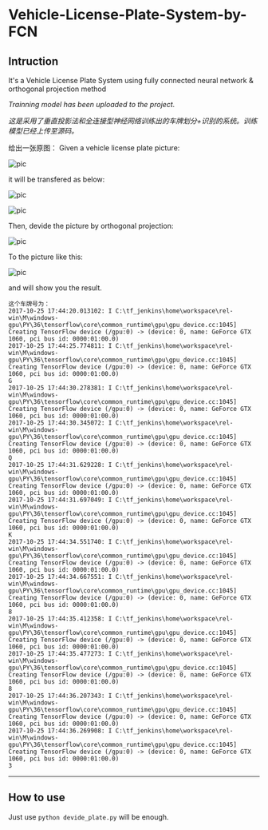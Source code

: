 # Vehicle-License-Plate-System-by-FCN

## Intruction

It's a Vehicle License Plate System using fully connected neural network &amp; orthogonal projection method

_Trainning model has been uploaded to the project._

_这是采用了垂直投影法和全连接型神经网络训练出的车牌划分+识别的系统。训练模型已经上传至源码。_

给出一张原图：
Given a vehicle license plate picture:

 ![pic](https://github.com/AdamAlive/MarkdownRef/blob/master/160.jpg?raw=true )
 
 it will be transfered as below:
 
 ![pic](https://github.com/AdamAlive/MarkdownRef/blob/master/216.jpg?raw=true )
 
 ![pic](https://github.com/AdamAlive/MarkdownRef/blob/master/217.jpg?raw=true )
 
 Then, devide the picture by orthogonal projection:
 
 ![pic](https://github.com/AdamAlive/MarkdownRef/blob/master/177.jpg?raw=true )
 
 To the picture like this:
 
 ![pic](https://github.com/AdamAlive/MarkdownRef/blob/master/159.jpg?raw=true )
 
 and will show you the result.
 
 ```
 这个车牌号为：
2017-10-25 17:44:20.013102: I C:\tf_jenkins\home\workspace\rel-win\M\windows-gpu\PY\36\tensorflow\core\common_runtime\gpu\gpu_device.cc:1045] Creating TensorFlow device (/gpu:0) -> (device: 0, name: GeForce GTX 1060, pci bus id: 0000:01:00.0)
2017-10-25 17:44:25.774811: I C:\tf_jenkins\home\workspace\rel-win\M\windows-gpu\PY\36\tensorflow\core\common_runtime\gpu\gpu_device.cc:1045] Creating TensorFlow device (/gpu:0) -> (device: 0, name: GeForce GTX 1060, pci bus id: 0000:01:00.0)
G
2017-10-25 17:44:30.278381: I C:\tf_jenkins\home\workspace\rel-win\M\windows-gpu\PY\36\tensorflow\core\common_runtime\gpu\gpu_device.cc:1045] Creating TensorFlow device (/gpu:0) -> (device: 0, name: GeForce GTX 1060, pci bus id: 0000:01:00.0)
2017-10-25 17:44:30.345072: I C:\tf_jenkins\home\workspace\rel-win\M\windows-gpu\PY\36\tensorflow\core\common_runtime\gpu\gpu_device.cc:1045] Creating TensorFlow device (/gpu:0) -> (device: 0, name: GeForce GTX 1060, pci bus id: 0000:01:00.0)
Q
2017-10-25 17:44:31.629228: I C:\tf_jenkins\home\workspace\rel-win\M\windows-gpu\PY\36\tensorflow\core\common_runtime\gpu\gpu_device.cc:1045] Creating TensorFlow device (/gpu:0) -> (device: 0, name: GeForce GTX 1060, pci bus id: 0000:01:00.0)
2017-10-25 17:44:31.697049: I C:\tf_jenkins\home\workspace\rel-win\M\windows-gpu\PY\36\tensorflow\core\common_runtime\gpu\gpu_device.cc:1045] Creating TensorFlow device (/gpu:0) -> (device: 0, name: GeForce GTX 1060, pci bus id: 0000:01:00.0)
K
2017-10-25 17:44:34.551740: I C:\tf_jenkins\home\workspace\rel-win\M\windows-gpu\PY\36\tensorflow\core\common_runtime\gpu\gpu_device.cc:1045] Creating TensorFlow device (/gpu:0) -> (device: 0, name: GeForce GTX 1060, pci bus id: 0000:01:00.0)
2017-10-25 17:44:34.667551: I C:\tf_jenkins\home\workspace\rel-win\M\windows-gpu\PY\36\tensorflow\core\common_runtime\gpu\gpu_device.cc:1045] Creating TensorFlow device (/gpu:0) -> (device: 0, name: GeForce GTX 1060, pci bus id: 0000:01:00.0)
8
2017-10-25 17:44:35.412358: I C:\tf_jenkins\home\workspace\rel-win\M\windows-gpu\PY\36\tensorflow\core\common_runtime\gpu\gpu_device.cc:1045] Creating TensorFlow device (/gpu:0) -> (device: 0, name: GeForce GTX 1060, pci bus id: 0000:01:00.0)
2017-10-25 17:44:35.477273: I C:\tf_jenkins\home\workspace\rel-win\M\windows-gpu\PY\36\tensorflow\core\common_runtime\gpu\gpu_device.cc:1045] Creating TensorFlow device (/gpu:0) -> (device: 0, name: GeForce GTX 1060, pci bus id: 0000:01:00.0)
8
2017-10-25 17:44:36.207343: I C:\tf_jenkins\home\workspace\rel-win\M\windows-gpu\PY\36\tensorflow\core\common_runtime\gpu\gpu_device.cc:1045] Creating TensorFlow device (/gpu:0) -> (device: 0, name: GeForce GTX 1060, pci bus id: 0000:01:00.0)
2017-10-25 17:44:36.269908: I C:\tf_jenkins\home\workspace\rel-win\M\windows-gpu\PY\36\tensorflow\core\common_runtime\gpu\gpu_device.cc:1045] Creating TensorFlow device (/gpu:0) -> (device: 0, name: GeForce GTX 1060, pci bus id: 0000:01:00.0)
3
 ```
 
 *********************
 
 ## How to use
 
 Just use `` python devide_plate.py `` will be enough.
